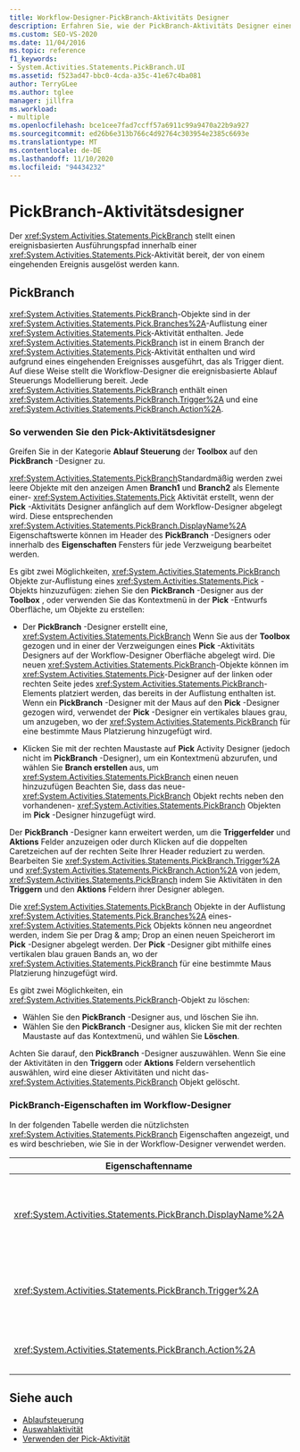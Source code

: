 ```yaml
---
title: Workflow-Designer-PickBranch-Aktivitäts Designer
description: Erfahren Sie, wie der PickBranch-Aktivitäts Designer einen ereignisbasierten Ausführungs Pfad innerhalb einer Pick-Aktivität bereitstellt, die von einem eingehenden Ereignis ausgelöst werden kann.
ms.custom: SEO-VS-2020
ms.date: 11/04/2016
ms.topic: reference
f1_keywords:
- System.Activities.Statements.PickBranch.UI
ms.assetid: f523ad47-bbc0-4cda-a35c-41e67c4ba081
author: TerryGLee
ms.author: tglee
manager: jillfra
ms.workload:
- multiple
ms.openlocfilehash: bce1cee7fad7ccff57a6911c99a9470a22b9a927
ms.sourcegitcommit: ed26b6e313b766c4d92764c303954e2385c6693e
ms.translationtype: MT
ms.contentlocale: de-DE
ms.lasthandoff: 11/10/2020
ms.locfileid: "94434232"
---
```

# <a name="pickbranch-activity-designer"></a>PickBranch-Aktivitätsdesigner

Der <xref:System.Activities.Statements.PickBranch> stellt einen ereignisbasierten Ausführungspfad innerhalb einer <xref:System.Activities.Statements.Pick>-Aktivität bereit, der von einem eingehenden Ereignis ausgelöst werden kann.

## <a name="pickbranch"></a>PickBranch

<xref:System.Activities.Statements.PickBranch>-Objekte sind in der <xref:System.Activities.Statements.Pick.Branches%2A>-Auflistung einer <xref:System.Activities.Statements.Pick>-Aktivität enthalten. Jede <xref:System.Activities.Statements.PickBranch> ist in einem Branch der <xref:System.Activities.Statements.Pick>-Aktivität enthalten und wird aufgrund eines eingehenden Ereignisses ausgeführt, das als Trigger dient. Auf diese Weise stellt die Workflow-Designer die ereignisbasierte Ablauf Steuerungs Modellierung bereit. Jede <xref:System.Activities.Statements.PickBranch> enthält einen <xref:System.Activities.Statements.PickBranch.Trigger%2A> und eine <xref:System.Activities.Statements.PickBranch.Action%2A>.

### <a name="how-to-use-the-pick-activity-designer"></a>So verwenden Sie den Pick-Aktivitätsdesigner

Greifen Sie in der Kategorie **Ablauf Steuerung** der **Toolbox** auf den **PickBranch** -Designer zu.

<xref:System.Activities.Statements.PickBranch>Standardmäßig werden zwei leere Objekte mit den anzeigen Amen **Branch1** und **Branch2** als Elemente einer- <xref:System.Activities.Statements.Pick> Aktivität erstellt, wenn der **Pick** -Aktivitäts Designer anfänglich auf dem Workflow-Designer abgelegt wird. Diese entsprechenden <xref:System.Activities.Statements.PickBranch.DisplayName%2A> Eigenschaftswerte können im Header des **PickBranch** -Designers oder innerhalb des **Eigenschaften** Fensters für jede Verzweigung bearbeitet werden.

Es gibt zwei Möglichkeiten, <xref:System.Activities.Statements.PickBranch> Objekte zur-Auflistung eines <xref:System.Activities.Statements.Pick> -Objekts hinzuzufügen: ziehen Sie den **PickBranch** -Designer aus der **Toolbox** , oder verwenden Sie das Kontextmenü in der **Pick** -Entwurfs Oberfläche, um Objekte zu erstellen:

- Der **PickBranch** -Designer erstellt eine, <xref:System.Activities.Statements.PickBranch> Wenn Sie aus der **Toolbox** gezogen und in einer der Verzweigungen eines **Pick** -Aktivitäts Designers auf der Workflow-Designer Oberfläche abgelegt wird. Die neuen <xref:System.Activities.Statements.PickBranch>-Objekte können im <xref:System.Activities.Statements.Pick>-Designer auf der linken oder rechten Seite jedes <xref:System.Activities.Statements.PickBranch>-Elements platziert werden, das bereits in der Auflistung enthalten ist. Wenn ein **PickBranch** -Designer mit der Maus auf den **Pick** -Designer gezogen wird, verwendet der **Pick** -Designer ein vertikales blaues grau, um anzugeben, wo der <xref:System.Activities.Statements.PickBranch> für eine bestimmte Maus Platzierung hinzugefügt wird.

- Klicken Sie mit der rechten Maustaste auf **Pick** Activity Designer (jedoch nicht im **PickBranch** -Designer), um ein Kontextmenü abzurufen, und wählen Sie **Branch erstellen** aus, um <xref:System.Activities.Statements.PickBranch> einen neuen hinzuzufügen Beachten Sie, dass das neue- <xref:System.Activities.Statements.PickBranch> Objekt rechts neben den vorhandenen- <xref:System.Activities.Statements.PickBranch> Objekten im **Pick** -Designer hinzugefügt wird.

Der **PickBranch** -Designer kann erweitert werden, um die **Triggerfelder** und **Aktions** Felder anzuzeigen oder durch Klicken auf die doppelten Caretzeichen auf der rechten Seite Ihrer Header reduziert zu werden. Bearbeiten Sie <xref:System.Activities.Statements.PickBranch.Trigger%2A> und <xref:System.Activities.Statements.PickBranch.Action%2A> von jedem, <xref:System.Activities.Statements.PickBranch> indem Sie Aktivitäten in den **Triggern** und den **Aktions** Feldern ihrer Designer ablegen.

Die <xref:System.Activities.Statements.PickBranch> Objekte in der Auflistung <xref:System.Activities.Statements.Pick.Branches%2A> eines- <xref:System.Activities.Statements.Pick> Objekts können neu angeordnet werden, indem Sie per Drag & amp; Drop an einen neuen Speicherort im **Pick** -Designer abgelegt werden. Der **Pick** -Designer gibt mithilfe eines vertikalen blau grauen Bands an, wo der <xref:System.Activities.Statements.PickBranch> für eine bestimmte Maus Platzierung hinzugefügt wird.

Es gibt zwei Möglichkeiten, ein <xref:System.Activities.Statements.PickBranch>-Objekt zu löschen:

- Wählen Sie den **PickBranch** -Designer aus, und löschen Sie ihn.
- Wählen Sie den **PickBranch** -Designer aus, klicken Sie mit der rechten Maustaste auf das Kontextmenü, und wählen Sie **Löschen**.

Achten Sie darauf, den **PickBranch** -Designer auszuwählen. Wenn Sie eine der Aktivitäten in den **Triggern** oder **Aktions** Feldern versehentlich auswählen, wird eine dieser Aktivitäten und nicht das- <xref:System.Activities.Statements.PickBranch> Objekt gelöscht.

### <a name="pickbranch-properties-in-the-workflow-designer"></a>PickBranch-Eigenschaften im Workflow-Designer

In der folgenden Tabelle werden die nützlichsten <xref:System.Activities.Statements.PickBranch> Eigenschaften angezeigt, und es wird beschrieben, wie Sie in der Workflow-Designer verwendet werden.

|Eigenschaftenname|Erforderlich|Verwendung|
|-|--------------|-|
|<xref:System.Activities.Statements.PickBranch.DisplayName%2A>|FALSE|Der Anzeige Name, der im Header des **PickBranch** -Designers angezeigt wird. Der Standardwert lautet Branch.<br /><br /> Obwohl der <xref:System.Activities.Activity.DisplayName%2A> nicht zwingend erforderlich ist, wird empfohlen, einen Anzeigenamen zu verwenden.|
|<xref:System.Activities.Statements.PickBranch.Trigger%2A>|Wahr|Jedes <xref:System.Activities.Statements.PickBranch>-Objekt enthält eine <xref:System.Activities.Statements.PickBranch.Trigger%2A>-Aktion, die <xref:System.Activities.Statements.PickBranch.Action%2A> aufrufen kann.|
|<xref:System.Activities.Statements.PickBranch.Action%2A>|FALSE|Jede <xref:System.Activities.Statements.PickBranch>-Objekt enthält eine <xref:System.Activities.Statements.PickBranch.Action%2A>, die ausgeführt wird, sobald sie ausgelöst wird.|

## <a name="see-also"></a>Siehe auch

- [Ablaufsteuerung](../workflow-designer/control-flow-activity-designers.md)
- [Auswahlaktivität](/dotnet/framework/windows-workflow-foundation/pick-activity)
- [Verwenden der Pick-Aktivität](/dotnet/framework/windows-workflow-foundation/samples/using-the-pick-activity)